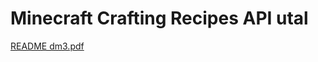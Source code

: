 # Minecraft Crafting Recipes API utal

[README dm3.pdf](https://github.com/user-attachments/files/21007424/README.dm3.pdf)
